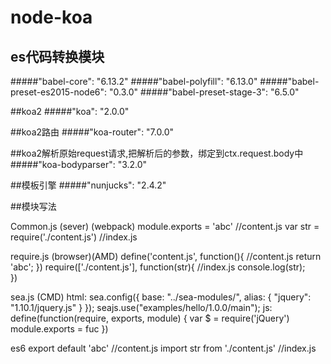 # node-koa

## es代码转换模块
#####"babel-core": "6.13.2"
#####"babel-polyfill": "6.13.0"
#####"babel-preset-es2015-node6": "0.3.0"
#####"babel-preset-stage-3": "6.5.0"

##koa2
#####"koa": "2.0.0"

##koa2路由
#####"koa-router": "7.0.0"

##koa2解析原始request请求,把解析后的参数，绑定到ctx.request.body中
#####"koa-bodyparser": "3.2.0"

##模板引擎
#####"nunjucks": "2.4.2"

##模块写法

Common.js (sever) (webpack)
module.exports = 'abc'  //content.js
var str = require('./content.js')  //index.js

require.js (browser)(AMD)
define('content.js', function(){    //content.js
	return 'abc';
})
require(['./content.js'], function(str){  //index.js
	console.log(str);   
})

sea.js (CMD)
html:
sea.config({
	base: "../sea-modules/",
	alias: {
      "jquery": "1.10.1/jquery.js"
    }
});
seajs.use("examples/hello/1.0.0/main");
js:
define(function(require, exports, module) {
	var $ = require('jQuery')
	module.exports = fuc
})

 es6
 export default 'abc'  //content.js
 import str from './content.js'  //index.js
